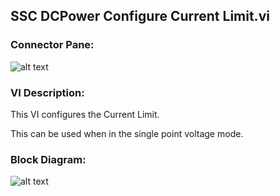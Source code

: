 ## **SSC DCPower Configure Current Limit.vi**
### Connector Pane:
![alt text](/SSC%20DCPower/Source/Constant%20Voltage/SSC%20DCPower%20Configure%20Current%20Limit.vic.png "SSC DCPower Configure Current Limit.vi connector pane")

### VI Description:
This VI configures the Current Limit.

This can be used when in the single point voltage mode.

### Block Diagram:
![alt text](/SSC%20DCPower/Source/Constant%20Voltage/SSC%20DCPower%20Configure%20Current%20Limit.vid.png "SSC DCPower Configure Current Limit.vi block diagram")
